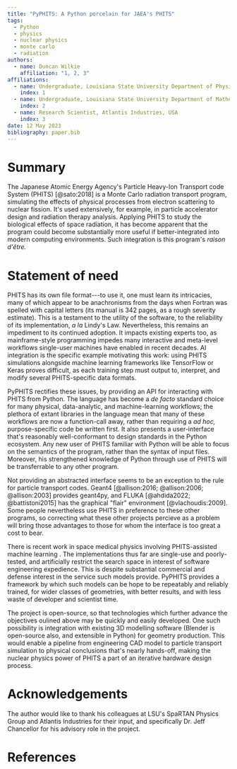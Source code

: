 ```yaml
---
title: "PyPHITS: A Python porcelain for JAEA's PHITS"
tags:
  - Python
  - physics
  - nuclear physics
  - monte carlo
  - radiation
authors:
  - name: Duncan Wilkie
    affiliation: "1, 2, 3"
affiliations:
  - name: Undergraduate, Louisiana State University Department of Physics and Astronomy, USA
    index: 1
  - name: Undergraduate, Louisiana State University Department of Mathematics, USA
    index: 2
  - name: Research Scientist, Atlantis Industries, USA
    index: 3
date: 12 May 2023
bibliography: paper.bib
---
```


# Summary

The Japanese Atomic Energy Agency's Particle Heavy-Ion Transport code System (PHITS) [@sato:2018]
is a Monte Carlo radiation transport program, simulating the effects of physical processes from electron scattering to nuclear fission.
It's used extensively, for example, in particle accelerator design and radiation therapy analysis.
Applying PHITS to study the biological effects of space radiation, it has become apparent that the program could become
substantially more useful if better-integrated into modern computing environments.
Such integration is this program's _raison d'être._

# Statement of need

PHITS has its own file format---to use it, one must learn its intricacies, many of which appear to be anachronisms from the days
when Fortran was spelled with capital letters (its manual is 342 pages, as a rough severity estimate).
This is a testament to the utility of the software, to the reliability of its implementation, _a la_ Lindy's Law.
Nevertheless, this remains an impediment to its continued adoption.
It impacts existing experts too, as mainframe-style programming impedes many interactive and meta-level workflows
single-user machines have enabled in recent decades.
AI integration is the specific example motivating this work: using PHITS simulations alongside machine learning frameworks
like TensorFlow or Keras proves difficult, as each training step must output to, interpret, and modify several PHITS-specific data formats.

PyPHITS rectifies these issues, by providing an API for interacting with PHITS from Python.
The language has become a _de facto_ standard choice for many physical, data-analytic, and machine-learning workflows;
the plethora of extant libraries in the language mean that many of these workflows are now a function-call away,
rather than requiring a _ad hoc,_ purpose-specific code be written first.
It also presents a user-interface that's reasonably well-conformant to design standards in the Python ecosystem.
Any new user of PHITS familiar with Python will be able to focus on the semantics of the program, rather than the syntax of input files.
Moreover, his strengthened knowledge of Python through use of PHITS will be transferrable to any other program.

Not providing an abstracted interface seems to be an exception to the rule for particle transport codes.
Geant4 [@allison:2016; @allison:2006; @allison:2003] provides geant4py,
and FLUKA [@ahdida2022; @battistoni2015] has the graphical "flair" environment [@vlachoudis:2009].
Some people nevertheless use PHITS in preference to these other programs, so correcting what these other projects percieve as a problem
will bring those advantages to those for whom the interface is too great a cost to bear.

There is recent work in space medical physics involving PHITS-assisted machine learning .
The implementations thus far are single-use and poorly-tested, and artificially restrict the search space in interest of
software engineering expedience.
This is despite substantial commercial and defense interest in the service such models provide.
PyPHITS provides a framework by which such models can be hope to be repeatably and reliably trained,
for wider classes of geometries, with better results, and with less waste of developer and scientist time.

The project is open-source, so that technologies which further advance the objectives oulined above may be quickly
and easily developed.
One such possibility is integration with existing 3D modelling software (Blender is open-source also, and extensible in Python)
for geometry production.
This would enable a pipeline from engineering CAD model to particle transport simulation to physical conclusions
that's nearly hands-off, making the nuclear physics power of PHITS a part of an iterative hardware design process.

# Acknowledgements
The author would like to thank his colleagues at LSU's SpaRTAN Physics Group and Atlantis Industries for their input,
and specifically Dr. Jeff Chancellor for his advisory role in the project.

# References
